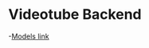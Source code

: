 # Videotube Backend

-[Models link](https://app.eraser.io/workspace/NsosUcuL2G3Um7xjopEG?origin=share)